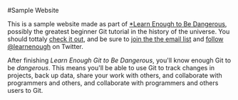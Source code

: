 #Sample Website

This is a sample website made as part of [*Learn Enough to Be Dangerous](http://learnenough.com/git-tutorial), possibly the greatest beginner Git tutorial in the history of the universe. You should tottaly [check it out](http://learnenough.com/git-tutorial), and be sure to [join the the email list](http://learnenough.com/#email_list) and [follow @learnenough](http://twitter.com/learnenough) on Twitter.

After finishing *Learn Enough Git to Be Dangerous*, you'll know enough Git to be *dangerous*. This means you'll be able to use Git to track changes in projects, back up data, share your work with others, and collaborate with programmers and others, and collaborate with programmers and others users to Git.
